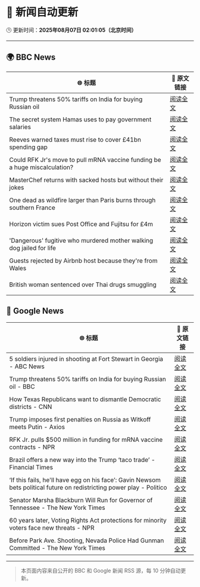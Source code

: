 # 🧠 新闻自动更新

🕒 更新时间：**2025年08月07日 02:01:05（北京时间）**

---

## 🌍 BBC News

| 🌐 标题 | 🔗 原文链接 |
|--------|-------------|
| Trump threatens 50% tariffs on India for buying Russian oil | [阅读全文](https://www.bbc.com/news/articles/c1dxr1g4y7yo?at_medium=RSS&at_campaign=rss) |
| The secret system Hamas uses to pay government salaries | [阅读全文](https://www.bbc.com/news/articles/c1kz42j92jmo?at_medium=RSS&at_campaign=rss) |
| Reeves warned taxes must rise to cover £41bn spending gap | [阅读全文](https://www.bbc.com/news/articles/cn85vyd1epzo?at_medium=RSS&at_campaign=rss) |
| Could RFK Jr's move to pull mRNA vaccine funding be a huge miscalculation? | [阅读全文](https://www.bbc.com/news/articles/cly75p9yd67o?at_medium=RSS&at_campaign=rss) |
| MasterChef returns with sacked hosts but without their jokes | [阅读全文](https://www.bbc.com/news/articles/cn92vw9gl74o?at_medium=RSS&at_campaign=rss) |
| One dead as wildfire larger than Paris burns through southern France | [阅读全文](https://www.bbc.com/news/articles/cj6y803pjkwo?at_medium=RSS&at_campaign=rss) |
| Horizon victim sues Post Office and Fujitsu for £4m | [阅读全文](https://www.bbc.com/news/articles/c30zq28v0dlo?at_medium=RSS&at_campaign=rss) |
| 'Dangerous' fugitive who murdered mother walking dog jailed for life | [阅读全文](https://www.bbc.com/news/articles/c4gjdrlj9pdo?at_medium=RSS&at_campaign=rss) |
| Guests rejected by Airbnb host because they're from Wales | [阅读全文](https://www.bbc.com/news/articles/c4gz2lln7pro?at_medium=RSS&at_campaign=rss) |
| British woman sentenced over Thai drugs smuggling | [阅读全文](https://www.bbc.com/news/articles/c0e9gr8nrd2o?at_medium=RSS&at_campaign=rss) |

## 📰 Google News

| 🌐 标题 | 🔗 原文链接 |
|--------|-------------|
| 5 soldiers injured in shooting at Fort Stewart in Georgia - ABC News | [阅读全文](https://news.google.com/rss/articles/CBMirgFBVV95cUxQUnJ5VU5IU3R0WXJjeFQ1V3p0cTJDcGpJN1ZLWjJUSndjZk91XzN2X21uOXJ2dnhrX1dzS1NqS2gtUk55cFJQQnNiOThBNkdwYWpaS2N6TFNFVkxMWXNwamFiVXZSc1U3Q0RobFhXcHJKZmFPZGYzdnFHTUZFY2Q4MWNZYmkwajN2Q3VxVHN0c2NVQmhLWF9DemI1WkR2bjNzRXdNWFFwV2lFUy0zS0E?oc=5) |
| Trump threatens 50% tariffs on India for buying Russian oil - BBC | [阅读全文](https://news.google.com/rss/articles/CBMiWkFVX3lxTE1Fc2xpcElSdFpNNk5lNFRYYVd0ZzlRandmOXdEcUFuNHJBSW1RTHZXaWtuWlVoQ3VFMVczY09UYk1wbE9CU2FmdEhKZWJxWFd2TUtoTFRYbF9vZ9IBX0FVX3lxTFBkQU1iYVBiWDdyT1I1aEdMak5fTkd2WTNZSWtvX1c1NnhFbklQYWxZUElqanF2SFlzeDFMU21tRjFEbHB6MXdPdjJWTzdWaXVVT1pFb0R4S2hqYXV1OUxN?oc=5) |
| How Texas Republicans want to dismantle Democratic districts - CNN | [阅读全文](https://news.google.com/rss/articles/CBMikgFBVV95cUxOcl9pVG83OWJqZ0U4Um5fbS14Rm4tWFpiRTBYR0ZJemNCOTl2WGZQa2haQk94MTZUN3AtSi1aQkE1My0wVkhPa3pwMEI2eDJYSGJtcDQzUnhXVzN4M18tT0tLX0xSZ3o1c2NUMUpSVUJCWmRRVmpqS3h6N3hyeE54LVRETjJTWFNnODNGaFNBOHhGUdIBlwFBVV95cUxQLUZILWx3eDlQa3g0ZWxPSkNFZUJBZnk2dkdIT2tRUVN6amVNemRSQlFvekt6TjFrTGQ0NEVfVWRjemMtOWZTblBIaDVYNW9FVElrWmpGT3RRRXpkUHhtQ0lneWEtS2tmVjBYd3E2bDI1ZXM0SGhYWVNYbWM5TmM4aWQzYzhDUzlZTU9TUlVCYTlYOUJzY2gw?oc=5) |
| Trump imposes first penalties on Russia as Witkoff meets Putin - Axios | [阅读全文](https://news.google.com/rss/articles/CBMiiAFBVV95cUxNLXFHX3RtNWtXZVlXVFFzOVBMdElLZl9DTnYxZ1N1eDdEajhRZkFKUXRJM2w1akktZVJEZVdLaEtZd2hMM0xic0ttQl8wWE9Cell2cTJFWEpVSG5FYUpzWG1lMlV3QjNUS2M4a0xYQm9XSVBhWkZQOWJtcjBtcTJuUmsyU3FGYy1X?oc=5) |
| RFK Jr. pulls $500 million in funding for mRNA vaccine contracts - NPR | [阅读全文](https://news.google.com/rss/articles/CBMijAFBVV95cUxNbXl0N21oMW5KbDV0TnV6cGx2UERhRXpsTGh4dHNIdXppeXR0YkFsRVoxZHlZd1pOMzVuWXBYcnM5OFNHRVYwLVhDTXcxcnVVQWhYUjVaQlhSTzhMc3VlTkNLdm9JREpXWlRKRVVqVlc5VkdhTWlUYkVqUFl1WDM5dGhDOC1JMjB1TW9xNQ?oc=5) |
| Brazil offers a new way into the Trump ‘taco trade’ - Financial Times | [阅读全文](https://news.google.com/rss/articles/CBMicEFVX3lxTE9hX0NIUExDSFQ0bmdqQnpWMlpub3NqNmdidkhSSjhNMGRXMkwzU0M5SFZEdzZQdlM5WWRwb1pwZlJYQy1mREFHZDVKSnRUSnZVQ3hhSXpaN3NOQzk4Tmw5MjNrbHllalpQb0J2anNkWlM?oc=5) |
| ‘If this fails, he'll have egg on his face’: Gavin Newsom bets political future on redistricting power play - Politico | [阅读全文](https://news.google.com/rss/articles/CBMijwFBVV95cUxNdUdBV0xhQUlLeEdHdFhrczY4Q1VVc25uV3BwN01CZXUteHRncW9CWUlXYnFPWlBDOHA5elVHZk1RWHBSd0ZrZTRKcjJOSW1ZTVpEeHZjZlB3NEpjbVhSMkFFb3BhdFlfZXp1VlN0WWVqanA3aTVldnIyNFR0TmhYcTNwT3pFNThjSnV5VGRtRQ?oc=5) |
| Senator Marsha Blackburn Will Run for Governor of Tennessee - The New York Times | [阅读全文](https://news.google.com/rss/articles/CBMikAFBVV95cUxOZWJkZ09wcnNnQ2dYVURBLUZ0anM3VXZZWnlDMjlwQnZjV2NYOHZnckpwRDloVG9XVEhreTZTNkE4dXNrejhiVGllSWlQeTIySmRPZy10UUx1cjQxbHlVVkdhbXNHRmdVWlYwYUJaQkhZTER4czFvcExkR2lTTklaT3hMWldTMVlqVmRQaGJHZUE?oc=5) |
| 60 years later, Voting Rights Act protections for minority voters face new threats - NPR | [阅读全文](https://news.google.com/rss/articles/CBMijgFBVV95cUxOSlo3cFRfWTVLYWJyNlBxRHF2RjBvM20yRE5XRTVTMEFRUlhiUmlGY1Y3UnR4RVBoTG9vMmMzWVRKM280eXh6My1naERVSmNjcFFqNG1uQ2pmUVJWVFpQdkxDRjM5SEplSnlNczRRYWM5OHE4WkZNY2JoakZDRGxhWUNnQWtmZEJLTENhV0VB?oc=5) |
| Before Park Ave. Shooting, Nevada Police Had Gunman Committed - The New York Times | [阅读全文](https://news.google.com/rss/articles/CBMiiAFBVV95cUxQT2pLVFl1Y2lUVFJ1WTRGdGFxWXdhNTd2WEloS1JnYnB4bS1sTERlVHJUUTZiSVI0N0lLWTF6MmRTVFBxZk9VRVdpUVpTRGxsTkdTdlNORDZyY29HSVI5MS1JVDVnbG15b2pvZmREY3gwd3RJaWZ3WEpBRHZjVFRzSktvRVM3RGFq?oc=5) |

---
> 本页面内容来自公开的 BBC 和 Google 新闻 RSS 源，每 10 分钟自动更新。
